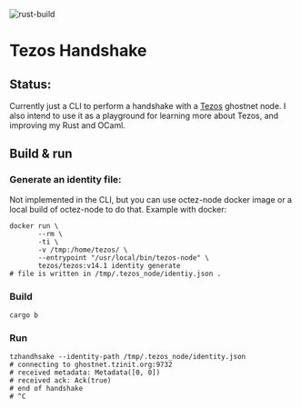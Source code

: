 ![rust-build](https://github.com/rby/tzhandshake/actions/workflows/rust.yml/badge.svg)

# Tezos Handshake

## Status:

Currently just a CLI to perform a handshake with a [Tezos](https://tezos.gitlab.io/index.html) ghostnet node.
I also intend to use it as a playground for learning more about Tezos, and improving my Rust and OCaml.

## Build & run

### Generate an identity file:
Not implemented in the CLI, but you can use octez-node docker image or a local build of octez-node to do that.
Example with docker:
```shell
docker run \
       --rm \
       -ti \
       -v /tmp:/home/tezos/ \
       --entrypoint "/usr/local/bin/tezos-node" \
       tezos/tezos:v14.1 identity generate
# file is written in /tmp/.tezos_node/identiy.json .
```
### Build
```shell
cargo b
```

### Run
```shell
tzhandhsake --identity-path /tmp/.tezos_node/identity.json
# connecting to ghostnet.tzinit.org:9732
# received metadata: Metadata([0, 0])
# received ack: Ack(true)
# end of handshake
# ^C
```
